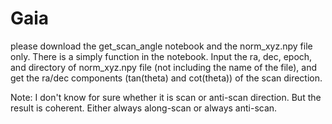 # Gaia
please download the get_scan_angle notebook and the norm_xyz.npy file only.
There is a simply function in the notebook. Input the ra, dec, epoch, and directory of norm_xyz.npy file (not including the name of the file), and get the ra/dec components (tan(theta) and cot(theta)) of the scan direction. 

Note: I don't know for sure whether it is scan or anti-scan direction. But the result is coherent. Either always along-scan or always anti-scan.
